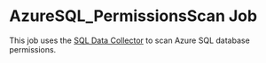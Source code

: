 # AzureSQL_PermissionsScan Job

This job uses the
[SQL Data Collector](/docs/accessanalyzer/11.6/enterpriseauditor/admin/datacollector/sql/overview.md)
to scan Azure SQL database permissions.
